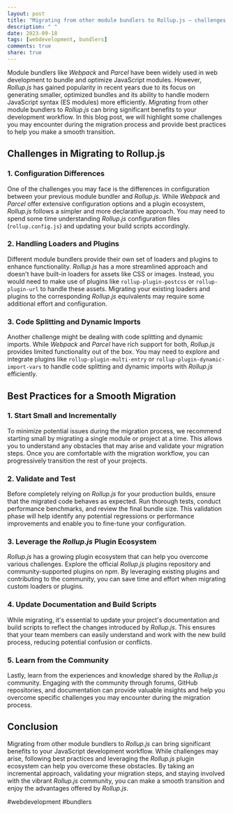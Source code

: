 ```yaml
---
layout: post
title: "Migrating from other module bundlers to Rollup.js – challenges and best practices"
description: " "
date: 2023-09-18
tags: [webdevelopment, bundlers]
comments: true
share: true
---
```


Module bundlers like *Webpack* and *Parcel* have been widely used in web development to bundle and optimize JavaScript modules. However, *Rollup.js* has gained popularity in recent years due to its focus on generating smaller, optimized bundles and its ability to handle modern JavaScript syntax (ES modules) more efficiently. *Migrating* from other module bundlers to *Rollup.js* can bring significant benefits to your development workflow. In this blog post, we will highlight some challenges you may encounter during the migration process and provide best practices to help you make a smooth transition.

## Challenges in Migrating to Rollup.js

### 1. Configuration Differences

One of the challenges you may face is the differences in configuration between your previous module bundler and *Rollup.js*. While *Webpack* and *Parcel* offer extensive configuration options and a plugin ecosystem, *Rollup.js* follows a simpler and more declarative approach. You may need to spend some time understanding *Rollup.js* configuration files (`rollup.config.js`) and updating your build scripts accordingly.

### 2. Handling Loaders and Plugins

Different module bundlers provide their own set of loaders and plugins to enhance functionality. *Rollup.js* has a more streamlined approach and doesn't have built-in loaders for assets like CSS or images. Instead, you would need to make use of plugins like `rollup-plugin-postcss` or `rollup-plugin-url` to handle these assets. Migrating your existing loaders and plugins to the corresponding *Rollup.js* equivalents may require some additional effort and configuration.

### 3. Code Splitting and Dynamic Imports

Another challenge might be dealing with code splitting and dynamic imports. While *Webpack* and *Parcel* have rich support for both, *Rollup.js* provides limited functionality out of the box. You may need to explore and integrate plugins like `rollup-plugin-multi-entry` or `rollup-plugin-dynamic-import-vars` to handle code splitting and dynamic imports with *Rollup.js* efficiently.

## Best Practices for a Smooth Migration

### 1. Start Small and Incrementally

To minimize potential issues during the migration process, we recommend starting small by migrating a single module or project at a time. This allows you to understand any obstacles that may arise and validate your migration steps. Once you are comfortable with the migration workflow, you can progressively transition the rest of your projects.

### 2. Validate and Test

Before completely relying on *Rollup.js* for your production builds, ensure that the migrated code behaves as expected. Run thorough tests, conduct performance benchmarks, and review the final bundle size. This validation phase will help identify any potential regressions or performance improvements and enable you to fine-tune your configuration.

### 3. Leverage the *Rollup.js* Plugin Ecosystem

*Rollup.js* has a growing plugin ecosystem that can help you overcome various challenges. Explore the official *Rollup.js* plugins repository and community-supported plugins on npm. By leveraging existing plugins and contributing to the community, you can save time and effort when migrating custom loaders or plugins.

### 4. Update Documentation and Build Scripts

While migrating, it's essential to update your project's documentation and build scripts to reflect the changes introduced by *Rollup.js*. This ensures that your team members can easily understand and work with the new build process, reducing potential confusion or conflicts.

### 5. Learn from the Community

Lastly, learn from the experiences and knowledge shared by the *Rollup.js* community. Engaging with the community through forums, GitHub repositories, and documentation can provide valuable insights and help you overcome specific challenges you may encounter during the migration process.

## Conclusion

Migrating from other module bundlers to *Rollup.js* can bring significant benefits to your JavaScript development workflow. While challenges may arise, following best practices and leveraging the *Rollup.js* plugin ecosystem can help you overcome these obstacles. By taking an incremental approach, validating your migration steps, and staying involved with the vibrant *Rollup.js* community, you can make a smooth transition and enjoy the advantages offered by *Rollup.js*.

#webdevelopment #bundlers